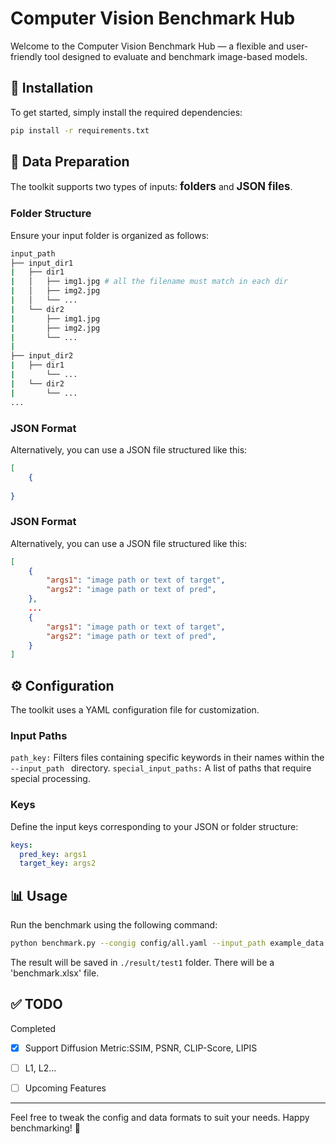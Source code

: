 # Computer Vision Benchmark Hub

Welcome to the Computer Vision Benchmark Hub — a flexible and user-friendly tool designed to evaluate and benchmark image-based models.

## 🚀 Installation
To get started, simply install the required dependencies:
```bash
pip install -r requirements.txt
```

## 📁 Data Preparation
The toolkit supports two types of inputs: <big>**folders**</big> and <big>**JSON files**</big>.

### Folder Structure
Ensure your input folder is organized as follows:
```bash
input_path
├── input_dir1 
|   ├── dir1 
|   │   ├── img1.jpg # all the filename must match in each dir
|   │   ├── img2.jpg 
|   │   └── ...
|   └── dir2 
|       ├── img1.jpg
|       ├── img2.jpg
|       └── ...
|
├── input_dir2 
|   ├── dir1 
|       └── ...
|   └── dir2 
|       └── ...
...
```
### JSON Format
Alternatively, you can use a JSON file structured like this:
```json
[
    {
    
}

```

### JSON Format
Alternatively, you can use a JSON file structured like this:
```json
[
    {
        "args1": "image path or text of target",
        "args2": "image path or text of pred",
    },
    ...
    {
        "args1": "image path or text of target",
        "args2": "image path or text of pred",
    }
]
```
## ⚙️ Configuration
The toolkit uses a YAML configuration file for customization.

### Input Paths
`path_key:` Filters files containing specific keywords in their names within the `--input_path ` directory.
`special_input_paths:` A list of paths that require special processing.

### Keys
Define the input keys corresponding to your JSON or folder structure:
```yaml
keys:
  pred_key: args1
  target_key: args2
```


## 📊 Usage

Run the benchmark using the following command:
```bash
python benchmark.py --congig config/all.yaml --input_path example_data --output_path ./result/test1
```
The result will be saved in `./result/test1` folder. There will be a 'benchmark.xlsx' file.



## ✅ TODO

Completed
- [X] Support Diffusion Metric:SSIM, PSNR, CLIP-Score, LIPIS
- [ ] L1, L2...

- [ ] Upcoming Features

--- 


Feel free to tweak the config and data formats to suit your needs. Happy benchmarking! 🎯